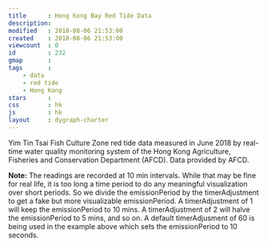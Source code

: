 ```yaml
---
title      : Hong Kong Bay Red Tide Data
description: 
modified   : 2018-08-06 21:53:00
created    : 2018-08-06 21:53:00
viewcount  : 0
id         : 232
gmap       : 
tags       :
    - data
    - red tide
    - Hong Kong
stars      : 
css        : hk
js         : hk
layout     : dygraph-charter
---
```


<div id="graph"></div>

<!--
<select name="sonde" class="graphControl u-pull-left">
    <option value="">choose a sonde…</option>
    <option value="Upper">Upper</option>
    <option value="Bottom">Bottom</option>
</select>

<input type="range" name="time" min="0" max="7" step="1" class="graphControl u-pull-left">

<div id="timerAdjustment" class="graphControl u-pull-left"></div>
-->

<p class="u-cf">Yim Tin Tsai Fish Culture Zone red tide data measured in June 2018 by real-time water quality monitoring system of the Hong Kong Agriculture, Fisheries and Conservation Department (AFCD). Data provided by AFCD.</p>

**Note:** The readings are recorded at 10 min intervals. While that may be fine for real life, it is too long a time period to do any meaningful visualization over short periods. So we divide the emissionPeriod by the timerAdjustment to get a fake but more visualizable emissionPeriod. A timerAdjustment of 1 will keep the emissionPeriod to 10 mins. A timerAdjustment of 2 will halve the emissionPeriod to 5 mins, and so on. A default timerAdjusment of 60 is being used in the example above which sets the emissionPeriod to 10 seconds.